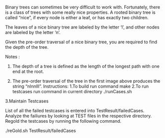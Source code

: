 Binary trees can sometimes be very difficult to work with. Fortunately, there is a class of trees with some really nice properties. A rooted binary tree is called “nice”, if every node is either a leaf, or has exactly two children.

The leaves of a nice binary tree are labeled by the letter ‘l’, and other nodes are labeled by the letter ‘n’.

Given the pre-order traversal of a nice binary tree, you are required to find the depth of the tree.

Notes : 

1. The depth of a tree is defined as the length of the longest path with one end at the root.

2. The pre-order traversal of the tree in the first image above produces the string “nlnnlll”.
Instructions:
1.To build run command
    make
2.To run testcases run command in current directory
    ./runCases.sh

3.Maintain Testcases

List of all the failed testcases is entered into TestResult/failedCases.
Analyze the failiures by looking at TEST files in the respective directory. Regold the testcases by running the following command.

./reGold.sh TestResult/failedCases

